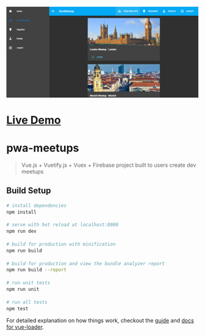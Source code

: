 ![screenshot](screenshot.png?raw=true "screenshot")

# [Live Demo](https://meetupsproject.firebaseapp.com/)

# pwa-meetups

> Vue.js + Vuetify.js + Vuex + Firebase project built to users create dev meetups

## Build Setup

``` bash
# install dependencies
npm install

# serve with hot reload at localhost:8080
npm run dev

# build for production with minification
npm run build

# build for production and view the bundle analyzer report
npm run build --report

# run unit tests
npm run unit

# run all tests
npm test
```

For detailed explanation on how things work, checkout the [guide](http://vuejs-templates.github.io/webpack/) and [docs for vue-loader](http://vuejs.github.io/vue-loader).
